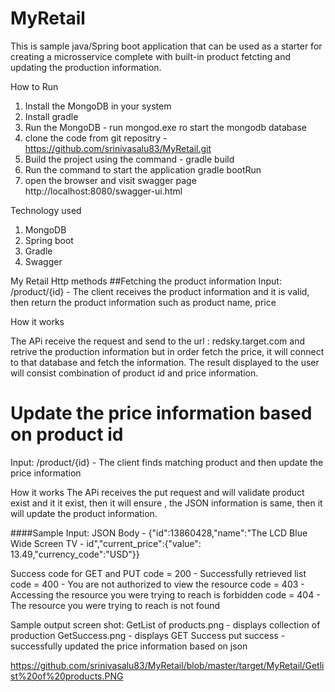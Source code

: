 # MyRetail

This is sample java/Spring boot application that can be used as a starter for creating a microsservice complete with built-in product fetcting and updating the production information.

How to Run

1. Install the MongoDB in your system 
2. Install gradle 
3. Run the MongoDB - run mongod.exe ro start the mongodb database
4. clone the code from git repositry -https://github.com/srinivasalu83/MyRetail.git
5. Build the project using the command - gradle build
6. Run the command to start the application gradle bootRun
7. open the browser and visit swagger page http://localhost:8080/swagger-ui.html


Technology used
1. MongoDB 
2. Spring boot
3. Gradle
4. Swagger


My Retail Http methods
##Fetching the product information
Input: /product/{id} - The client receives the product information and it is valid, then return the product information such as product name, price

How it works

The APi receive the request and send to the url : redsky.target.com and retrive the production information but in order fetch the price, it will connect to that database and fetch the information.
The result displayed to the user  will consist combination of product id and price information.

# Update the price information based on product id
Input: /product/{id} - The client finds matching product and then update the price information

How it works
The APi receives the put request and will validate product exist and it it exist, then it will ensure , the JSON information is same, then it will update the product information.

####Sample Input: JSON Body - {"id":13860428,"name":"The LCD Blue Wide Screen TV - id","current_price":{"value": 13.49,"currency_code":"USD"}}


Success code for GET and PUT
code = 200 - Successfully retrieved list
code = 400 - You are not authorized to view the resource
code = 403 - Accessing the resource you were trying to reach is forbidden
code = 404 - The resource you were trying to reach is not found


Sample output screen shot:
GetList of products.png - displays collection of production
GetSuccess.png - displays GET Success
put success - successfully  updated the price information based on json

https://github.com/srinivasalu83/MyRetail/blob/master/target/MyRetail/Getlist%20of%20products.PNG
